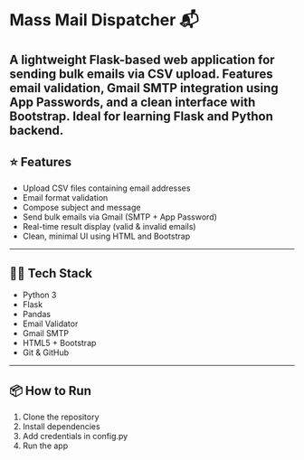 # Mass Mail Dispatcher 📬
A lightweight Flask-based web application for sending bulk emails via CSV upload. Features email validation, Gmail SMTP integration using App Passwords, and a clean interface with Bootstrap. Ideal for learning Flask and Python backend.
---
## ⭐ Features
- Upload CSV files containing email addresses
- Email format validation
- Compose subject and message
- Send bulk emails via Gmail (SMTP + App Password)
- Real-time result display (valid & invalid emails)
- Clean, minimal UI using HTML and Bootstrap
---
## 👩‍💻 Tech Stack
- Python 3
- Flask
- Pandas
- Email Validator
- Gmail SMTP
- HTML5 + Bootstrap
- Git & GitHub
---
## 📦 How to Run
1. Clone the repository
2. Install dependencies
3. Add credentials in config.py
4. Run the app
